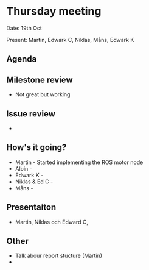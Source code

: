 # Thursday meeting
Date: 19th Oct

Present: Martin, Edwark C, Niklas, Måns, Edwark K


## Agenda


## Milestone review
- Not great but working

## Issue review
- 


## How's it going?
- Martin - Started implementing the ROS motor node
- Albin - 
- Edwark K - 
- Niklas & Ed C - 
- Måns - 

## Presentaiton
- Martin, Niklas och Edward C, 


## Other
- Talk abour report stucture (Martin)
- 


    
